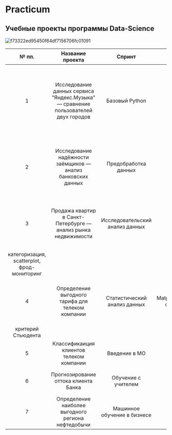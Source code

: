 # Practicum
## Учебные проекты программы Data-Science

![f73322ed95450f64df7156706fc01091](https://user-images.githubusercontent.com/111744291/233442707-111c790d-7fac-4626-b30a-e5b87b5d0679.jpg)

| № пп. | Название проекта|  Спринт | Навыки и инструменты |  Задачи проекта | Ключевые слова  |
|:-:|:-:|:-:|:-:|:-:|:-:|
| 1 | Исследование данных сервиса "Яндекс.Музыка" — сравнение пользователей двух городов  | Базовый Python |  Python, Pandas | На реальных данных Яндекс.Музыки c помощью библиотеки Pandas и её возможностей проверить данные и сравнить поведение и предпочтения пользователей двух столиц — Москвы и Санкт-Петербурга. | обработка данных, дубликаты, пропуски, логическая индексация, группировка, сортировка |
| 2  | Исследование надёжности заёмщиков — анализ банковских данных  | Предобработка данных  | Pandas,Python,предобработка данных | На основе статистики о платёжеспособности клиентов исследовать влияет ли семейное положение и количество детей клиента на факт возврата кредита в срок  | обработка данных, дубликаты, пропуски, категоризация, декомпозиция  |
| 3 | Продажа квартир в Санкт-Петербурге — анализ рынка недвижимости  | Исследовательский анализ данных | Matplotlib,Pandas,Python,визуализация данных,исследовательский анализ данных,предобработка данных  | Используя данные сервиса Яндекс.Недвижимость, определить рыночную стоимость объектов недвижимости и типичные параметры квартир | обработка данных, histogram, boxplot, scattermatrix,
категоризация, scatterplot,  фрод-мониторинг  |
| 4 | Определение выгодного тарифа для телеком компании | Статистический анализ данных | Matplotlib,NumPy,Pandas,Python,SciPy,описательная статистика,проверка статистических гипотез  | На основе данных клиентов оператора сотовой связи проанализировать поведение клиентов и поиск оптимального тарифа  | обработка данных, histogram, boxplot, статистический тест,
критерий Стьюдента |
| 5 | Классификаиция клиентов телеком компании  | Введение в МО  | Matplotlib,Pandas,Python,Scikit-learn  | На основе данных предложить клиенту тариф.  | классификация, подбор гиперпараметров, выбор модели МО  |
| 6  |  Прогнозирование оттока клиента Банка | Обучение с учителем  | Matplotlib,Pandas,Scikit-learn  | На основе данных из банка определить клиент, который может уйти  | классификация, подбор гиперпараметров, выбор модели МО |
| 7  | Определение наиболее выгодного региона нефтедобычи  | Машинное обучение в бизнесе  | Pandas,Scikit-learn,бутстреп  | На основе данных геологи разведки выбрать район добычи нефти | регрессия, разработка бизнес-модели, бутстреп  |
